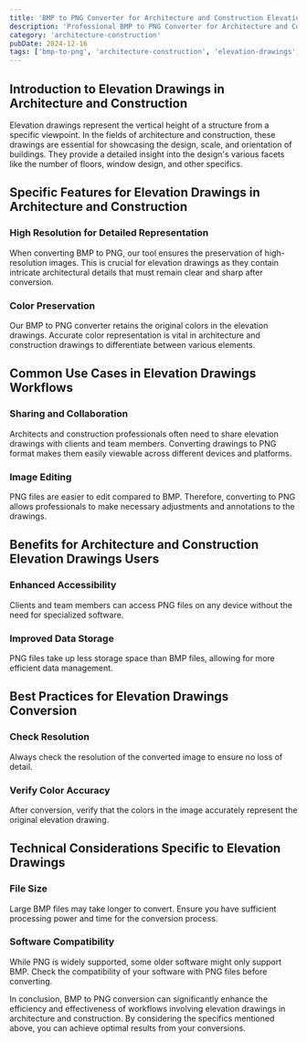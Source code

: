 ```yaml
---
title: 'BMP to PNG Converter for Architecture and Construction Elevation Drawings'
description: 'Professional BMP to PNG Converter for Architecture and Construction Elevation Drawings. Optimized for Architecture and Construction elevation drawings workflows.'
category: 'architecture-construction'
pubDate: 2024-12-16
tags: ['bmp-to-png', 'architecture-construction', 'elevation-drawings', 'conversion']
---
```


## Introduction to Elevation Drawings in Architecture and Construction

Elevation drawings represent the vertical height of a structure from a specific viewpoint. In the fields of architecture and construction, these drawings are essential for showcasing the design, scale, and orientation of buildings. They provide a detailed insight into the design's various facets like the number of floors, window design, and other specifics.

## Specific Features for Elevation Drawings in Architecture and Construction

### High Resolution for Detailed Representation

When converting BMP to PNG, our tool ensures the preservation of high-resolution images. This is crucial for elevation drawings as they contain intricate architectural details that must remain clear and sharp after conversion.

### Color Preservation

Our BMP to PNG converter retains the original colors in the elevation drawings. Accurate color representation is vital in architecture and construction drawings to differentiate between various elements.

## Common Use Cases in Elevation Drawings Workflows

### Sharing and Collaboration

Architects and construction professionals often need to share elevation drawings with clients and team members. Converting drawings to PNG format makes them easily viewable across different devices and platforms.

### Image Editing

PNG files are easier to edit compared to BMP. Therefore, converting to PNG allows professionals to make necessary adjustments and annotations to the drawings.

## Benefits for Architecture and Construction Elevation Drawings Users

### Enhanced Accessibility

Clients and team members can access PNG files on any device without the need for specialized software.

### Improved Data Storage

PNG files take up less storage space than BMP files, allowing for more efficient data management.

## Best Practices for Elevation Drawings Conversion

### Check Resolution

Always check the resolution of the converted image to ensure no loss of detail.

### Verify Color Accuracy

After conversion, verify that the colors in the image accurately represent the original elevation drawing.

## Technical Considerations Specific to Elevation Drawings

### File Size

Large BMP files may take longer to convert. Ensure you have sufficient processing power and time for the conversion process.

### Software Compatibility

While PNG is widely supported, some older software might only support BMP. Check the compatibility of your software with PNG files before converting.

In conclusion, BMP to PNG conversion can significantly enhance the efficiency and effectiveness of workflows involving elevation drawings in architecture and construction. By considering the specifics mentioned above, you can achieve optimal results from your conversions.